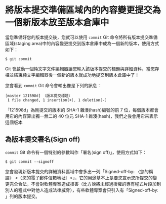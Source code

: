 # 將版本提交準備區域內的內容變更提交為一個新版本放至版本倉庫中
當您準備好您的版本提交後，您就可以使用 `commit` Git 命令將所有版本提交準備區域(staging area)中的內容變更提交到版本倉庫中成為一個新的版本，使用方式如下：
```
$ git commit
```

Git 會啟動一個純文字文件編輯器讓您輸入該版本提交的標題與詳細資料，當您存檔並結束純文字編輯器後一個新的版本就成功地提交到版本倉庫中了！

您會看到 `commit` Git 命令會輸出像是下列的訊息：
```
[master 121598d] 〈版本提交標題〉
 1 file changed, 1 insertion(+), 1 deletion(-)

```
「121598d」為剛提交的版本的 SHA-1 雜湊(hash)編號的前 7 位，每個版本都會用它的內容算出獨一無二的 40 位元 SHA-1 雜湊(hash)，我們之後會用它來表示這個版本

## 為版本提交署名(Sign off)
`commit` Git 命令有一個特別的參數叫作「署名(sign off)」，使用方式如下：
```
$ git commit --signoff
```

您會發現新版本提交的詳細資料區域中會多出一列「Signed-off-by: 〈您的稱謂〉 &lt;〈您的電子郵件信箱地址〉&gt;」，它的用途基本上是要您宣示您所提交的變更完全合法，不會對軟體專案造成損害（比方說將未經過授權的專有程式片段加到別人的程式中對他人造成法律威脅），有些軟體專案會只引入有「Signed-off-by: 」列的版本提交。
